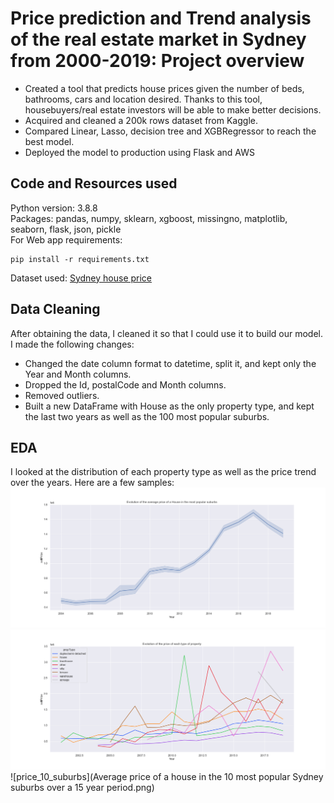 # Price prediction and Trend analysis of the real estate market in Sydney from 2000-2019: Project overview

- Created a tool that predicts house prices given the number of beds, bathrooms, cars and location desired. Thanks to this tool, housebuyers/real estate investors will be able to make better decisions. 
- Acquired and cleaned a 200k rows dataset from Kaggle.
- Compared Linear, Lasso, decision tree and XGBRegressor to reach the best model.
- Deployed the model to production using Flask and AWS

## Code and Resources used
Python version: 3.8.8    
Packages: pandas, numpy, sklearn, xgboost, missingno, matplotlib, seaborn, flask, json, pickle    
For Web app requirements:
```
pip install -r requirements.txt
```
Dataset used: [Sydney house price](https://www.kaggle.com/mihirhalai/sydney-house-prices)

## Data Cleaning
After obtaining the data, I cleaned it so that I could use it to build our model. I made the following changes:
- Changed the date column format to datetime, split it, and kept only the Year and Month columns.
- Dropped the Id, postalCode and Month columns.
- Removed outliers.
- Built a new DataFrame with House as the only property type, and kept the last two years as well as the 100 most popular suburbs.

## EDA
I looked at the distribution of each property type as well as the price trend over the years. Here are a few samples:
![house_trend](house_price_trend.png)    
![evo_prop](property_price_trend.png)    
![price_10_suburbs](Average price of a house in the 10 most popular Sydney suburbs over a 15 year period.png)
